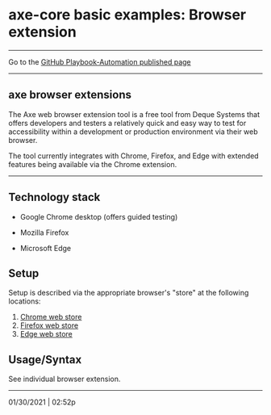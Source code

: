 # axe-core basic examples: Browser extension

<hr>

Go to the [GitHub Playbook-Automation published page](https://section508coordinators.github.io/Dev-Automation/)

<hr>

## axe browser extensions

The Axe web browser extension tool is a free tool from Deque Systems that offers developers and testers a relatively quick and easy way to test for accessibility within a development or production environment via their web browser.

The tool currently integrates with Chrome, Firefox, and Edge with extended features being available via the Chrome extension.

<hr>

## Technology stack

- Google Chrome desktop (offers guided testing)

- Mozilla Firefox

- Microsoft Edge

  

## Setup

Setup is described via the appropriate browser's "store" at the following locations:

1. [Chrome web store](https://chrome.google.com/webstore/detail/axe-web-accessibility-tes/lhdoppojpmngadmnindnejefpokejbdd?hl=en-US)
2. [Firefox web store](https://addons.mozilla.org/en-US/firefox/addon/axe-devtools/)
3. [Edge web store](https://microsoftedge.microsoft.com/addons/detail/axe-web-accessibility-t/kcenlimkmjjkdfcaleembgmldmnnlfkn)

## Usage/Syntax

See individual browser extension.

<hr>

01/30/2021 | 02:52p
